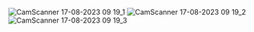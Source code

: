 ![CamScanner 17-08-2023 09 19_1](https://github.com/mareshbard/bd-info-p4/assets/125154278/0895fc04-29b0-4050-bc2c-d0f7b9e6255a)
![CamScanner 17-08-2023 09 19_2](https://github.com/mareshbard/bd-info-p4/assets/125154278/d110d91d-062d-4823-9f30-e91f1d450ff7)
![CamScanner 17-08-2023 09 19_3](https://github.com/mareshbard/bd-info-p4/assets/125154278/b6bf5e00-6501-4314-b097-6159dc0a26c1)
